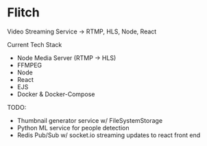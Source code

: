 # Flitch
Video Streaming Service -> RTMP, HLS, Node, React

Current Tech Stack
  - Node Media Server (RTMP -> HLS)
  - FFMPEG
  - Node
  - React
  - EJS
  - Docker & Docker-Compose

TODO:
  - Thumbnail generator service w/ FileSystemStorage
  - Python ML service for people detection
  - Redis Pub/Sub w/ socket.io streaming updates to react front end
  
  
